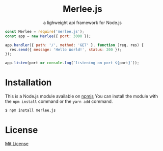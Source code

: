 <h1 align="center">Merlee.js</h1>
<p align="center"> a lighweight api framework for Node.js</p>

```js
const Merlee = require('merlee.js');
const app = new Merlee({ port: 3000 });

app.handler({ path: '/', method: 'GET' }, function (req, res) {
  res.send({ message: 'Hello World!', status: 200 });
});

app.listen(port => console.log(`listening on port ${port}`));
```

# Installation

This is a Node.js module available on [npmjs](http://npmjs.com)
You can install the module with the `npm install` command or the `yarn add` command.

```sh
$ npm install merlee.js
```

# License

[Mit License]()
